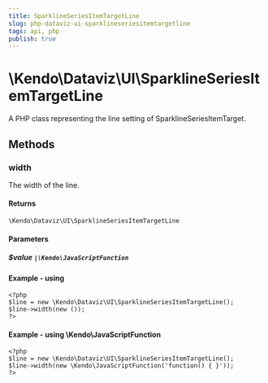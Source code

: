 ```yaml
---
title: SparklineSeriesItemTargetLine
slug: php-dataviz-ui-sparklineseriesitemtargetline
tags: api, php
publish: true
---
```


# \Kendo\Dataviz\UI\SparklineSeriesItemTargetLine

A PHP class representing the line setting of SparklineSeriesItemTarget.


## Methods

### width
The width of the line.

#### Returns
`\Kendo\Dataviz\UI\SparklineSeriesItemTargetLine`

#### Parameters

##### $value `|\Kendo\JavaScriptFunction`



#### Example  - using 
    <?php
    $line = new \Kendo\Dataviz\UI\SparklineSeriesItemTargetLine();
    $line->width(new ());
    ?>

#### Example  - using \Kendo\JavaScriptFunction
    <?php
    $line = new \Kendo\Dataviz\UI\SparklineSeriesItemTargetLine();
    $line->width(new \Kendo\JavaScriptFunction('function() { }'));
    ?>

 
